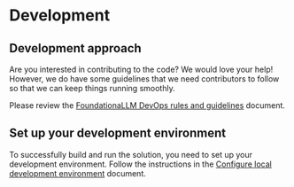# Development

## Development approach

Are you interested in contributing to the code? We would love your help! However, we do have some guidelines that we need contributors to follow so that we can keep things running smoothly.

Please review the [FoundationaLLM DevOps rules and guidelines](development-approach.md) document.

## Set up your development environment

To successfully build and run the solution, you need to set up your development environment. Follow the instructions in the [Configure local development environment](development-local.md) document.
